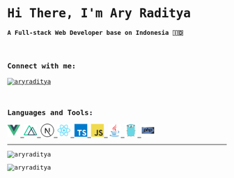 <samp>
<h1 align="left">Hi There, I'm Ary Raditya</h1>
<!-- <img src="https://readme-typing-svg.herokuapp.com?color=70A5FD&duration=3000&lines=Hi+There!+I'm+Ary+Raditya" alt="Ary Raditya" /> -->
<h4 align="left">A Full-stack Web Developer base on Indonesia 🇮🇩</h4>

<br />
  
<h3 align="left">Connect with me:</h3>
<p align="left">
<a href="https://linkedin.com/in/aryraditya" target="blank"><img align="center" src="https://raw.githubusercontent.com/rahuldkjain/github-profile-readme-generator/master/src/images/icons/Social/linked-in-alt.svg" alt="aryraditya" height="25" width="25" /></a>
</p>

<br />
<h3 align="left">Languages and Tools:</h3>
<p align="left"> 
  
  <a href="https://vuejs.org/" target="_blank" rel="noreferrer"> 
    <img src="https://raw.githubusercontent.com/devicons/devicon/master/icons/vuejs/vuejs-original.svg" alt="vuejs" width="30" height="30"/>
  </a>
  <a href="https://nuxtjs.org/" target="_blank" rel="noreferrer"> 
    <img src="https://raw.githubusercontent.com/devicons/devicon/master/icons/nuxtjs/nuxtjs-original.svg" alt="nuxtjs" width="30" height="30"/>
  </a>
  <a href="https://nextjs.org/" target="_blank" rel="noreferrer">
    <img src="https://raw.githubusercontent.com/devicons/devicon/master/icons/nextjs/nextjs-line.svg" alt="nextjs" width="30" height="30"/>
  </a>
  <a href="https://reactjs.org/" target="_blank" rel="noreferrer">
    <img src="https://raw.githubusercontent.com/devicons/devicon/master/icons/react/react-original.svg" alt="react" width="30" height="30"/>
  </a>
  <a href="https://www.typescriptlang.org/" target="_blank" rel="noreferrer"> 
    <img src="https://raw.githubusercontent.com/devicons/devicon/master/icons/typescript/typescript-original.svg" alt="typescript" width="30" height="30"/> 
  </a>
  <a href="https://developer.mozilla.org/en-US/docs/Web/JavaScript" target="_blank" rel="noreferrer"> 
    <img src="https://raw.githubusercontent.com/devicons/devicon/master/icons/javascript/javascript-original.svg" alt="javascript" width="30" height="30"/> 
  </a>
  <a href="https://www.java.com" target="_blank" rel="noreferrer">
    <img src="https://raw.githubusercontent.com/devicons/devicon/master/icons/java/java-original.svg" alt="java" width="30" height="30"/>
  </a> 
  <a href="https://golang.org" target="_blank" rel="noreferrer"> 
    <img src="https://raw.githubusercontent.com/devicons/devicon/master/icons/go/go-original.svg" alt="go" width="30" height="30"/> 
  </a>
  <a href="https://www.php.net" target="_blank" rel="noreferrer"> 
    <img src="https://raw.githubusercontent.com/devicons/devicon/master/icons/php/php-original.svg" alt="php" width="30" height="30"/> 
  </a>
</p>

<hr />
  
<p><img src="https://github-readme-stats.vercel.app/api?username=aryraditya&show_icons=true&locale=en&theme=tokyonight&count_private=true" alt="aryraditya" /></p>

<p><img align="left" src="https://github-readme-stats.vercel.app/api/top-langs?username=aryraditya&show_icons=true&locale=en&layout=compact&theme=tokyonight&langs_count=8&card_width=445" alt="aryraditya" /></p>


</samp>
